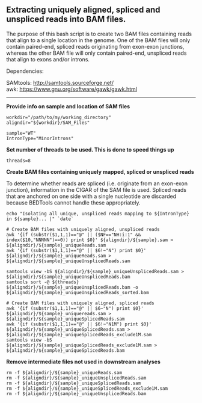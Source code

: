 ## Extracting uniquely aligned, spliced and unspliced reads into BAM files.

The purpose of this bash script is to create two BAM files containing reads that align to a single location in the genome. One of the BAM files will only contain paired-end,  spliced reads originating from exon-exon junctions, whereas the other BAM file will only contain paired-end, unspliced reads that align to exons and/or introns. 

Dependencies:

SAMtools: http://samtools.sourceforge.net/<br>
awk: https://www.gnu.org/software/gawk/gawk.html
___

**Provide info on sample and location of SAM files**

    workdir="/path/to/my/working_directory"
    aligndir="${workdir}/SAM_Files"

    sample="WT"
    IntronType="MinorIntrons"

**Set number of threads to be used. This is done to speed things up**

    threads=8

**Create BAM files containing uniquely mapped, spliced or unspliced reads**

To determine whether reads are spliced (i.e. originate from an exon-exon junction), information in the CIGAR of the SAM file is used. Spliced reads that are anchored on one side with a single nucleotide are discarded because BEDTools cannot handle these appropriately. 

    echo "Isolating all unique, unspliced reads mapping to ${IntronType} in ${sample}... |" `date`

	# Create BAM files with uniquely aligned, unspliced reads
    awk '{if (substr($1,1,1)=="@" || ($NF=="NH:i:1" && index($10,"NNNNN")==0)) print $0}' ${aligndir}/${sample}.sam > ${aligndir}/${sample}_uniqueReads.sam
	awk '{if (substr($1,1,1)=="@" || $6!~"N") print $0}' ${aligndir}/${sample}_uniqueReads.sam > ${aligndir}/${sample}_uniqueUnsplicedReads.sam
	
    samtools view -bS ${aligndir}/${sample}_uniqueUnsplicedReads.sam > ${aligndir}/${sample}_uniqueUnsplicedReads.bam
	samtools sort -@ ${threads} ${aligndir}/${sample}_uniqueUnsplicedReads.bam -o ${aligndir}/${sample}_uniqueUnsplicedReads_sorted.bam

    # Create BAM files with uniquely aligned, spliced reads
    awk '{if (substr($1,1,1)=="@" || $6~"N") print $0}' ${aligndir}/${sample}_uniquereads.sam > ${aligndir}/${sample}_uniqueSplicedReads.sam
	awk '{if (substr($1,1,1)=="@" || $6!~"N1M") print $0}' ${aligndir}/${sample}_uniqueSplicedReads.sam > ${aligndir}/${sample}_uniqueSplicedReads_exclude1M.sam
	samtools view -bS ${aligndir}/${sample}_uniqueSplicedReads_exclude1M.sam > ${aligndir}/${sample}_uniqueSplicedReads.bam

**Remove intermediate files not used in downstream analyses**

    rm -f ${aligndir}/${sample}_uniqueReads.sam
	rm -f ${aligndir}/${sample}_uniqueUnsplicedReads.sam
	rm -f ${aligndir}/${sample}_uniqueSplicedReads.sam
	rm -f ${aligndir}/${sample}_uniqueSplicedReads_exclude1M.sam
	rm -f ${aligndir}/${sample}_uniqueUnsplicedReads.bam

